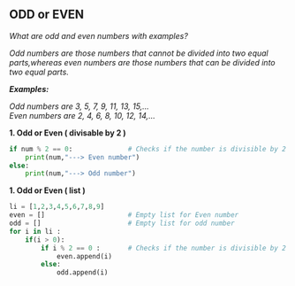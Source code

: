 ## ODD or EVEN

*What are odd and even numbers with examples?*  

*Odd numbers are those numbers that cannot be divided into two equal parts,whereas even numbers are those numbers that can be divided into two equal parts.*  

***Examples:***  

*Odd numbers are 3, 5, 7, 9, 11, 13, 15,…*  
*Even numbers are 2, 4, 6, 8, 10, 12, 14,…*  

**1. Odd or Even ( divisable by 2 )**  

```python
if num % 2 == 0:              # Checks if the number is divisible by 2
    print(num,"---> Even number")
else:
    print(num,"---> Odd number")
```
**1. Odd or Even ( list )**  

```python
li = [1,2,3,4,5,6,7,8,9]
even = []                     # Empty list for Even number
odd = []                      # Empty list for odd number
for i in li :
    if(i > 0):
        if i % 2 == 0 :       # Checks if the number is divisible by 2
            even.append(i)
        else:
            odd.append(i)
```